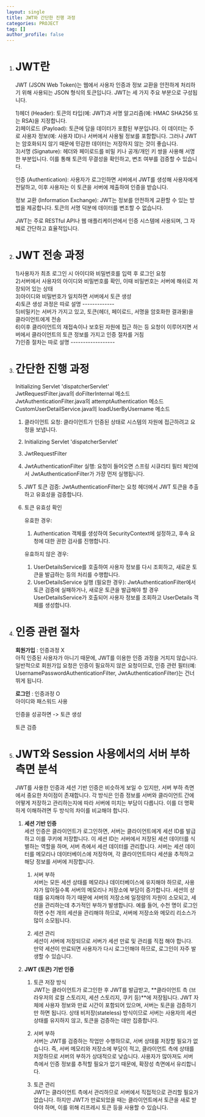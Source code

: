 ```yaml
---
layout: single
title: JWT와 간단한 진행 과정
categories: PROJECT
tag: []
author_profile: false
---   
```


1. # JWT란
   JWT (JSON Web Token)는 웹에서 사용자 인증과 정보 교환을 안전하게 처리하기 위해 사용되는 JSON 형식의 토큰입니다. JWT는 세 가지 주요 부분으로 구성됩니다.   

   1)헤더 (Header): 토큰의 타입(예: JWT)과 서명 알고리즘(예: HMAC SHA256 또는 RSA)을 지정합니다.   
   2)페이로드 (Payload): 토큰에 담을 데이터가 포함된 부분입니다. 이 데이터는 주로 사용자 정보(예: 사용자 ID)나 서버에서 사용될 정보를 포함합니다. 그러나 JWT는 암호화되지 않기 때문에 민감한 데이터는 저장하지 않는 것이 좋습니다.   
   3)서명 (Signature): 헤더와 페이로드를 비밀 키나 공개/개인 키 쌍을 사용해 서명한 부분입니다. 이를 통해 토큰의 무결성을 확인하고, 변조 여부를 검증할 수 있습니다.     
   
   인증 (Authentication): 사용자가 로그인하면 서버에서 JWT를 생성해 사용자에게 전달하고, 이후 사용자는 이 토큰을 서버에 제출하여 인증을 받습니다.   

   정보 교환 (Information Exchange): JWT는 정보를 안전하게 교환할 수 있는 방법을 제공합니다. 토큰의 서명 덕분에 데이터를 변조할 수 없습니다.   

   JWT는 주로 RESTful API나 웹 애플리케이션에서 인증 시스템에 사용되며, 그 자체로 간단하고 효율적입니다.   

1. # JWT 전송 과정

   1)사용자가 최초 로그인 시 아이디와 비밀번호를 입력 후 로그인 요청   
   2)서버에서 사용자의 아이디와 비밀번호를 확인, 이때 비밀번호는 서버에 해쉬로 저장되어 있는 상태   
   3)아이디와 비밀번호가 일치하면 서버에서 토큰 생성   
   4)토큰 생성 과정은 따로 설명 -------------   
   5)비밀키는 서버가 가지고 있고, 토큰(헤더, 페이로드, 서명을 암호화한 결과물)을 클라이언트에게 전송   
   6)이후 클라이언트의 재접속이나 보호된 자원에 접근 하는 등 요청이 이루어지면 서버에서 클라이언트의 토큰 정보를 가지고 인증 절차를 거침   
   7)인증 절차는 따로 설명 ------------------   

1. # 간단한 진행 과정

   Initializing Servlet 'dispatcherServlet'   
   JwtRequestFilter.java의 doFilterInternal 메소드   
   JwtAuthenticationFilter.java의 attemptAuthentication 메소드   
   CustomUserDetailService.java의 loadUserByUsername 메소드   
 
   1. 클라이언트 요청: 클라이언트가 인증된 상태로 시스템의 자원에 접근하려고 요청을 보냅니다.   
   1. Initializing Servlet 'dispatcherServlet'   
   1. JwtRequestFilter   
   1. JwtAuthenticationFilter 실행: 요청이 들어오면 스프링 시큐리티 필터 체인에서 JwtAuthenticationFilter가 가장 먼저 실행됩니다.   
   1. JWT 토큰 검증: JwtAuthenticationFilter는 요청 헤더에서 JWT 토큰을 추출하고 유효성을 검증합니다.
   1. 토큰 유효성 확인   

      유효한 경우:   
      1. Authentication 객체를 생성하여 SecurityContext에 설정하고, 후속 요청에 대한 권한 검사를 진행합니다.   
      
      유효하지 않은 경우:   
      1. UserDetailsService를 호출하여 사용자 정보를 다시 조회하고, 새로운 토큰을 발급하는 등의 처리를 수행합니다.   
      1. UserDetailsService 실행 (필요한 경우): JwtAuthenticationFilter에서 토큰 검증에 실패하거나, 새로운 토큰을 발급해야 할 경우 UserDetailsService가 호출되어 사용자 정보를 조회하고 UserDetails 객체를 생성합니다.   

1. # 인증 관련 절차
   
   __회원가입__ : 인증과정 X   
   아직 인증된 사용자가 아니기 때문에, JWT를 이용한 인증 과정을 거치지 않습니다. 일반적으로 회원가입 요청은 인증이 필요하지 않은 요청이므로, 인증 관련 필터(예: UsernamePasswordAuthenticationFilter, JwtAuthenticationFilter)는 건너뛰게 됩니다.   

   __로그인__ : 인증과정 O   
   아이디와 패스워드 사용   

   인증을 성공하면 -> 토큰 생성   

   토큰 검증   

1. # JWT와 Session 사용에서의 서버 부하 측면 분석
   JWT를 사용한 인증과 세션 기반 인증은 비슷하게 보일 수 있지만, 서버 부하 측면에서 중요한 차이점이 존재합니다. 각 방식은 인증 정보를 서버와 클라이언트 간에 어떻게 저장하고 관리하는지에 따라 서버에 미치는 부담이 다릅니다. 이를 더 명확하게 이해하려면 두 방식의 차이를 비교해야 합니다.

   1. __세션 기반 인증__   
   세션 인증은 클라이언트가 로그인하면, 서버는 클라이언트에게 세션 ID를 발급하고 이를 쿠키에 저장합니다. 이 세션 ID는 서버에서 저장된 세션 데이터를 식별하는 역할을 하며, 서버 측에서 세션 데이터를 관리합니다. 서버는 세션 데이터를 메모리나 데이터베이스에 저장하며, 각 클라이언트마다 세션을 추적하고 해당 정보를 서버에 저장합니다.   
   
      1. 서버 부하   
      서버는 모든 세션 상태를 메모리나 데이터베이스에 유지해야 하므로, 사용자가 많아질수록 서버의 메모리나 저장소에 부담이 증가합니다. 세션의 상태를 유지해야 하기 때문에 서버의 저장소에 일정량의 자원이 소모되고, 세션을 관리하는데 추가적인 부하가 발생합니다. 예를 들어, 수천 명이 로그인하면 수천 개의 세션을 관리해야 하므로, 서버에 저장소와 메모리 리소스가 많이 소모됩니다.   
      
      1. 세션 관리   
      세션이 서버에 저장되므로 서버가 세션 만료 및 관리를 직접 해야 합니다. 만약 세션이 만료되면 사용자가 다시 로그인해야 하므로, 로그인이 자주 발생할 수 있습니다.

   1. __JWT (토큰) 기반 인증__   
   
      1. 토큰 저장 방식   
      JWT는 클라이언트가 로그인한 후 JWT를 발급받고, **클라이언트 측 (브라우저의 로컬 스토리지, 세션 스토리지, 쿠키 등)**에 저장됩니다. JWT 자체에 사용자 정보와 만료 시간이 포함되어 있으며, 서버는 토큰을 검증하기만 하면 됩니다. 상태 비저장(stateless) 방식이므로 서버는 사용자의 세션 상태를 유지하지 않고, 토큰을 검증하는 데만 집중합니다.   

      1. 서버 부하   
      서버는 JWT를 검증하는 작업만 수행하므로, 서버 상태를 저장할 필요가 없습니다. 즉, 서버 메모리와 저장소에 부담이 적고, 클라이언트 측에 상태를 저장하므로 서버의 부하가 상대적으로 낮습니다. 사용자가 많아져도 서버 측에서 인증 정보를 추적할 필요가 없기 때문에, 확장성 측면에서 유리합니다.   

      1. 토큰 관리   
      JWT는 클라이언트 측에서 관리하므로 서버에서 직접적으로 관리할 필요가 없습니다. 하지만 JWT가 만료되었을 때는 클라이언트에서 토큰을 새로 받아야 하며, 이를 위해 리프레시 토큰 등을 사용할 수 있습니다.
